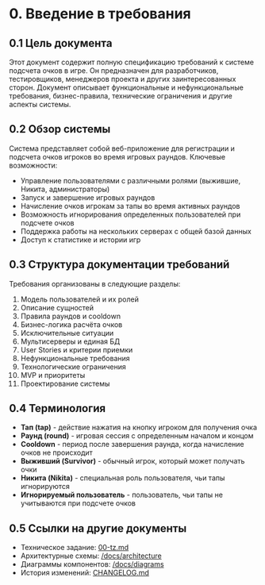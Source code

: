 # 0. Введение в требования

## 0.1 Цель документа

Этот документ содержит полную спецификацию требований к системе подсчета очков в игре. Он предназначен для разработчиков, тестировщиков, менеджеров проекта и других заинтересованных сторон. Документ описывает функциональные и нефункциональные требования, бизнес-правила, технические ограничения и другие аспекты системы.

## 0.2 Обзор системы

Система представляет собой веб-приложение для регистрации и подсчета очков игроков во время игровых раундов. Ключевые возможности:

- Управление пользователями с различными ролями (выжившие, Никита, администраторы)
- Запуск и завершение игровых раундов
- Начисление очков игрокам за тапы во время активных раундов
- Возможность игнорирования определенных пользователей при подсчете очков
- Поддержка работы на нескольких серверах с общей базой данных
- Доступ к статистике и истории игр

## 0.3 Структура документации требований

Требования организованы в следующие разделы:

1. Модель пользователей и их ролей
2. Описание сущностей
3. Правила раундов и cooldown
4. Бизнес-логика расчёта очков
5. Исключительные ситуации
6. Мультисерверы и единая БД
7. User Stories и критерии приемки
8. Нефункциональные требования
9. Технологические ограничения
10. MVP и приоритеты
11. Проектирование системы

## 0.4 Терминология

- **Тап (tap)** - действие нажатия на кнопку игроком для получения очка
- **Раунд (round)** - игровая сессия с определенным началом и концом
- **Cooldown** - период после завершения раунда, когда начисление очков не происходит
- **Выживший (Survivor)** - обычный игрок, который может получать очки
- **Никита (Nikita)** - специальная роль пользователя, чьи тапы игнорируются
- **Игнорируемый пользователь** - пользователь, чьи тапы не учитываются при подсчете очков

## 0.5 Ссылки на другие документы

- Техническое задание: [00-tz.md](/docs/00-tz.md)
- Архитектурные схемы: [/docs/architecture](/docs/architecture)
- Диаграммы компонентов: [/docs/diagrams](/docs/diagrams)
- История изменений: [CHANGELOG.md](/docs/CHANGELOG.md)